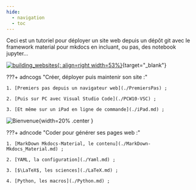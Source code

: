 ```yaml
---
hide:
  - navigation
  - toc
---
```

Ceci est un tutoriel pour déployer un site web depuis un dépôt git
 avec le framework material pour mkdocs en incluant, ou pas, des notebook jupyter...

[![building_websites](https://ericecmorlaix.github.io/adn-Tutoriel_site_web/images/undraw_building_websites_i78t.svg){: align=right width=53%}](https://undraw.co/illustrations "Illustration par unDraw"){target="_blank"}


???+ adncogs "Créer, déployer puis maintenir son site :"

    1. [Premiers pas depuis un navigateur web](./PremiersPas) ;

    2. [Puis sur PC avec Visual Studio Code](./PCW10-VSC) ;

    3. [Et même sur un iPad en ligne de commande](./iPad.md) ;

![Bienvenue](https://ericecmorlaix.github.io/adn-Tutoriel_site_web/images/undraw_handcrafts_welcome.svg "Degemer Mat !"){width=20% .center }

???+ adncode "Coder pour générer ses pages web  :"

    1. [MarkDown Mkdocs-Material, le contenu](./MarkDown-Mkdocs_Material.md) ;

    2. [YAML, la configuration](./Yaml.md) ;

    3. [$\LaTeX$, les sciences](./LaTeX.md) ;

    4. [Python, les macros](./Python.md) ;










